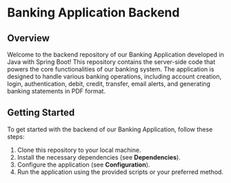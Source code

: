 # Banking Application Backend
## Overview
Welcome to the backend repository of our Banking Application developed in Java with Spring Boot! This repository contains the server-side code that powers the core functionalities of our banking system. The application is designed to handle various banking operations, including account creation, login, authentication, debit, credit, transfer, email alerts, and generating banking statements in PDF format.

## Getting Started
To get started with the backend of our Banking Application, follow these steps:
1. Clone this repository to your local machine.
2. Install the necessary dependencies (see **Dependencies**).
3. Configure the application (see **Configuration**).
4. Run the application using the provided scripts or your preferred method.
